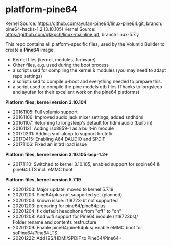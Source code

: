 # platform-pine64

Kernel Source: https://github.com/ayufan-pine64/linux-pine64.git, branch: pine64-hacks-1.2 (3.10.105)
Kernel Source: https://github.com/gkkpch/linux-mainline.git, branch linux-5.7.y


This repo contains all platform-specific files, used by the Volumio Builder to create a **Pine64** image:

- Kernel files (kernel, modules, firmware)
- Other files, e.g. used during the boot process
- a script used for compiling the kernel & modules (you may need to adapt repo settings)
- a script used to compile u-boot and everything needed to prepare this.
- a script used to compile the pine models dtb files
  (Thanks to longsleep and ayufan for their excellent work on the pine64 platforms)  

**Platform files, kernel version 3.10.104**
- 20161105: Full volumio support
- 20161106: Improved audio jack mixer settings, added sndhdmi
- 20161107: Returning to longsleep's default for hdmi audio (built-in)
- 20161121: Adding iso8859-1 as a built-in module
- 20170331: Adding snd-aloop to support brutefir
- 20170415: Enabling A64 DAUDIO and SPDIF  
- 20171106: Fixed an initrd load issue  

**Platform files, kernel version 3.10.105-bsp-1.2+**
- 20171110: Switched to kernel 3.10.105, enabled support for sopine64 & pine64 LTS incl. eMMC boot  

**Platform files, kernel version 5.7.19**
- 20201203: Major update, moved to kernel 5.7.19  
- 20201203: Pine64/plus not supported yet (planned)  
- 20201203: known issue: rtl8723-bt not supported  
- 20201203: preparing for pine64/pine64plus  
- 20201204: fix default headphone from "off" to "on"  
- 20201208: Add wifi support for Pine64 module (rtl8723bs)/  
Folder rename and contents restructure  
- 20201209: Enable pine64/pine64plus/ enable eMMC boot for soPine64/Pine64LTS  
- 20201222: Add I2S/HDMI/SPDIF to Pine64/Pine64+  


  




  
